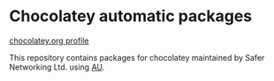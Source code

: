 # Chocolatey automatic packages

[chocolatey.org profile](https://chocolatey.org/profiles/safernetworking)

This repository contains packages for chocolatey maintained by Safer Networking Ltd. using [AU](https://chocolatey.org/packages/au).
